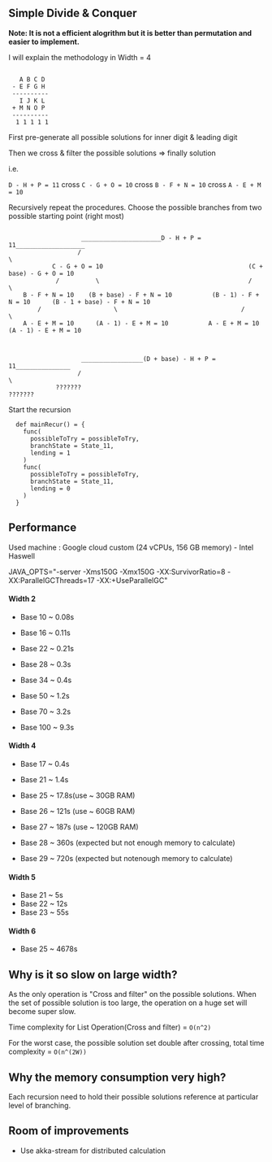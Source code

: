 ## Simple Divide & Conquer
**Note: It is not a efficient alogrithm but it is better than permutation and easier to implement.**

I will explain the methodology in Width = 4
```

   A B C D
 - E F G H
 ----------
   I J K L
 + M N O P
 ----------
  1 1 1 1 1

```

First pre-generate all possible solutions for inner digit & leading digit

Then we cross & filter the possible solutions => finally solution

i.e.

`D - H + P = 11` cross `C - G + O = 10`  cross `B - F + N = 10` cross `A - E + M = 10`


Recursively repeat the procedures. Choose the possible branches from two possible starting point (right most)

```
             
	                ______________________D - H + P = 11___________________
	               /                                                       \
	        C - G + O = 10                                        (C + base) - G + O = 10
	         /          \                                         /                    \
	B - F + N = 10    (B + base) - F + N = 10           (B - 1) - F + N = 10      (B - 1 + base) - F + N = 10
	    /                    \                                  /                        \
	A - E + M = 10      (A - 1) - E + M = 10           A - E + M = 10           (A - 1) - E + M = 10



	                _________________(D + base) - H + P = 11_______________
	               /                                                       \
	         ???????													???????
```

Start the recursion

```
  def mainRecur() = {
    func(
      possibleToTry = possibleToTry,
      branchState = State_11,
      lending = 1
    )
    func(
      possibleToTry = possibleToTry,
      branchState = State_11,
      lending = 0
    )
  }

```

## Performance 
Used machine : Google cloud custom (24 vCPUs, 156 GB memory) - Intel Haswell

JAVA_OPTS="-server -Xms150G -Xmx150G -XX:SurvivorRatio=8 -XX:ParallelGCThreads=17 -XX:+UseParallelGC"

#### Width 2
* Base 10 ~ 0.08s
* Base 16 ~ 0.11s
* Base 22 ~ 0.21s
* Base 28 ~ 0.3s
* Base 34 ~ 0.4s

* Base 50 ~ 1.2s
* Base 70 ~ 3.2s
* Base 100 ~ 9.3s

#### Width 4
* Base 17 ~ 0.4s
* Base 21 ~ 1.4s
* Base 25 ~ 17.8s(use ~ 30GB RAM)
* Base 26 ~ 121s (use ~ 60GB RAM)
* Base 27 ~ 187s (use ~ 120GB RAM)

* Base 28 ~ 360s (expected but not enough memory to calculate)
* Base 29 ~ 720s (expected but notenough memory to calculate)

#### Width 5
* Base 21 ~ 5s
* Base 22 ~ 12s
* Base 23 ~ 55s

#### Width 6
* Base 25 ~ 4678s

## Why is it so slow on large width?
As the only operation is "Cross and filter" on the possible solutions. When the set of possible solution is too large, the operation on a huge set will become super slow. 

Time complexity for List Operation(Cross and filter) = `O(n^2)`

For the worst case, the possible solution set double after crossing, total time complexity = `O(n^(2W))`


## Why the memory consumption very high?
Each recursion need to hold their possible solutions reference at particular level of branching. 


## Room of improvements
* Use akka-stream for distributed calculation
